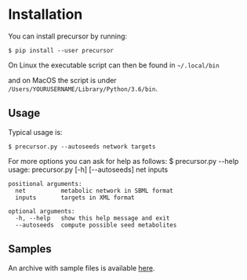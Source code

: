 # Installation 

You can install precursor by running:

    $ pip install --user precursor
	
On Linux the executable script can then be found in ``~/.local/bin``

and on MacOS the script is under ``/Users/YOURUSERNAME/Library/Python/3.6/bin``.


## Usage

Typical usage is:

    $ precursor.py --autoseeds network targets 

For more options you can ask for help as follows:
    $ precursor.py --help
    usage: precursor.py [-h] [--autoseeds] net inputs
  
	positional arguments:
	  net          metabolic network in SBML format
	  inputs       targets in XML format
  
	optional arguments:
	  -h, --help   show this help message and exit
	  --autoseeds  compute possible seed metabolites


## Samples

An archive with sample files is available [here](http://bioasp.github.io/downloads/samples/precursor_data.tar.gz).
